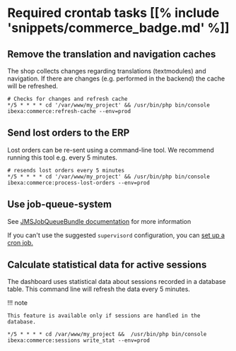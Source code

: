 # Required crontab tasks [[% include 'snippets/commerce_badge.md' %]]

## Remove the translation and navigation caches

The shop collects changes regarding translations (textmodules) and navigation.
If there are changes (e.g. performed in the backend) the cache will be refreshed.   

``` 
# Checks for changes and refresh cache
*/5 * * * * cd '/var/www/my_project' && /usr/bin/php bin/console ibexa:commerce:refresh-cache --env=prod
```

## Send lost orders to the ERP

Lost orders can be re-sent using a command-line tool. We recommend running this tool e.g. every 5 minutes.

``` 
# resends lost orders every 5 minutes
*/5 * * * * cd '/var/www/my_project' && /usr/bin/php bin/console ibexa:commerce:process-lost-orders --env=prod
```

## Use job-queue-system

See [JMSJobQueueBundle documentation](http://jmsyst.com/bundles/JMSJobQueueBundle/master/installation)
for more information

If you can't use the suggested `supervisord` configuration, you can [set up a cron job.](https://github.com/schmittjoh/JMSJobQueueBundle/issues/205)

## Calculate statistical data for active sessions

The dashboard uses statistical data about sessions recorded in a database table.
This command line will refresh the data every 5 minutes. 

!!! note

    This feature is available only if sessions are handled in the database.

``` 
*/5 * * * * cd /var/www/my_project &&  /usr/bin/php bin/console ibexa:commerce:sessions write_stat --env=prod
```
